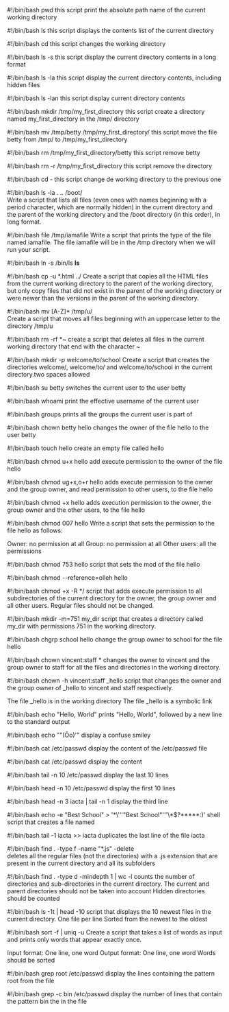 #!/bin/bash
pwd
this script print the absolute path name of the current working directory

#!/bin/bash
ls
this script displays the contents list of the current directory

#!/bin/bash
cd
this script changes the working directory

#!/bin/bash
ls -s
this script display the current directory contents in a long format

#!/bin/bash
ls -la
this script display the current directory contents, including hidden files

#!/bin/bash
ls -lan
this script display current directory contents

#!/bin/bash
mkdir /tmp/my_first_directory
this script create a directory named my_first_directory in the /tmp/ directory

#!/bin/bash
mv /tmp/betty /tmp/my_first_directory/
this script move the file betty from /tmp/ to /tmp/my_first_directory

#!/bin/bash
rm /tmp/my_first_directory/betty
this script remove betty

#!/bin/bash
rm -r /tmp/my_first_directory
this script remove the directory

#!/bin/bash
cd -
this script change de working directory to the previous one

#!/bin/bash
ls -la . .. /boot/    
Write a script that lists all files (even ones with names beginning with a period character, which are normally hidden) in the current directory and the parent of the working directory and the /boot directory (in this order), in long format.

#!/bin/bash 
file /tmp/iamafile
Write a script that prints the type of the file named iamafile. The file iamafile will be in the /tmp directory when we will run your script.

#!/bin/bash
ln -s /bin/ls __ls__

#!/bin/bash
cp -u *.html ../
Create a script that copies all the HTML files from the current working directory to the parent of the working directory, but only copy files that did not exist in the parent of the working directory or were newer than the versions in the parent of the working directory.

#!/bin/bash
mv [A-Z]* /tmp/u/  
Create a script that moves all files beginning with an uppercase letter to the directory /tmp/u

#!/bin/bash
rm -rf *~
create a script that deletes all files in the current working directory that end with the character ~

#!/bin/bash
mkdir -p welcome/to/school
Create a script that creates the directories welcome/, welcome/to/ and welcome/to/school in the current directory.two spaces allowed

#!/bin/bash
su betty
switches the current user to the user betty

#!/bin/bash
whoami
print the effective username of the current user

#!/bin/bash
groups
prints all the groups the current user is part of

#!/bin/bash
chown betty hello
changes the owner of the file hello to the user betty

#!/bin/bash
touch hello
create an empty file called hello

#!/bin/bash
chmod u+x hello
add execute permission to the owner of the file hello

#!/bin/bash
chmod ug+x,o+r hello
adds execute permission to the owner and the group owner, and read permission to other users, to the file hello

#!/bin/bash
chmod +x hello
adds execution permission to the owner, the group owner and the other users, to the file hello

#!/bin/bash
chmod 007 hello
Write a script that sets the permission to the file hello as follows:

Owner: no permission at all
Group: no permission at all
Other users: all the permissions

#!/bin/bash
chmod 753 hello
script that sets the mod of the file hello

#!/bin/bash
chmod --reference=olleh hello

#!/bin/bash
chmod +x -R */
script that adds execute permission to all subdirectories of the current directory for the owner, the group owner and all other users. Regular files should not be changed.

#!/bin/bash
mkdir -m=751 my_dir
script that creates a directory called my_dir with permissions 751 in the working directory.

#!/bin/bash
chgrp school hello
change the group owner to school for the file hello

#!/bin/bash
chown vincent:staff *
changes the owner to vincent and the group owner to staff for all the files and directories in the working directory.

#!/bin/bash
chown -h vincent:staff _hello
script that changes the owner and the group owner of _hello to vincent and staff respectively.

The file _hello is in the working directory
The file _hello is a symbolic link

#!/bin/bash
echo "Hello, World"
prints "Hello, World", followed by a new line to the standard output

#!/bin/bash
echo "\"(Ôo)'"
display a confuse smiley

#!/bin/bash
cat /etc/passwd
display the content of the /etc/passwd file

#!/bin/bash
cat /etc/passwd
display the content

#!/bin/bash
tail -n 10 /etc/passwd
display the last 10 lines

#!/bin/bash
head -n 10 /etc/passwd
display the first 10 lines

#!/bin/bash
head -n 3 iacta | tail -n 1
display the third line

#!/bin/bash
echo -e "Best School" > '\*\\'\''"Best School"\'\''\\*$\?\*\*\*\*\*:)'
shell script that creates a file named

#!/bin/bash
tail -1 iacta >> iacta 
duplicates the last line of the file iacta

#!/bin/bash
find . -type f -name "*.js" -delete   
deletes all the regular files (not the directories) with a .js extension that are present in the current directory and all its subfolders

#!/bin/bash
find . -type d -mindepth 1 | wc -l
counts the number of directories and sub-directories in the current directory.
The current and parent directories should not be taken into account
Hidden directories should be counted

#!/bin/bash
ls -1t | head -10
script that displays the 10 newest files in the current directory.
One file per line
Sorted from the newest to the oldest

#!/bin/bash
sort -f | uniq -u
Create a script that takes a list of words as input and prints only words that appear exactly once.

Input format: One line, one word
Output format: One line, one word
Words should be sorted

#!/bin/bash
grep root /etc/passwd
display the lines containing the pattern root from the file

#!/bin/bash
grep -c bin /etc/passwd
display the number of lines that contain the pattern bin the in the file  
